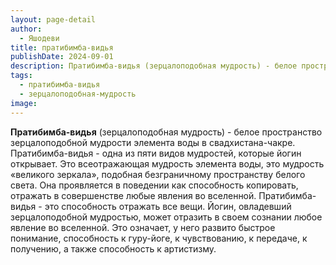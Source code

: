 ```yaml
---
layout: page-detail
author:
  - Яшодеви
title: пратибимба-видья
publishDate: 2024-09-01
description: Пратибимба-видья (зерцалоподобная мудрость) - белое пространство зерцалоподобной мудрости элемента воды в свадхистана-чакре.
tags:
  - пратибимба-видья
  - зерцалоподобная-мудрость
image:
---
```

**Пратибимба-видья** (зерцалоподобная мудрость) - белое пространство зерцалоподобной мудрости элемента воды в свадхистана-чакре.
Пратибимба-видья - одна из пяти видов мудростей, которые йогин открывает. Это всеотражающая мудрость элемента воды, это мудрость «великого зеркала», подобная безграничному пространству белого света. Она проявляется в поведении как способность копировать, отражать в совершенстве любые явления во вселенной. Пратибимба-видья - это способность отражать все вещи. Йогин, овладевший зерцалоподобной мудростью, может отразить в своем сознании любое явление во вселенной. Это означает, у него развито быстрое понимание, способность к гуру-йоге, к чувствованию, к передаче, к получению, а также способность к артистизму.

